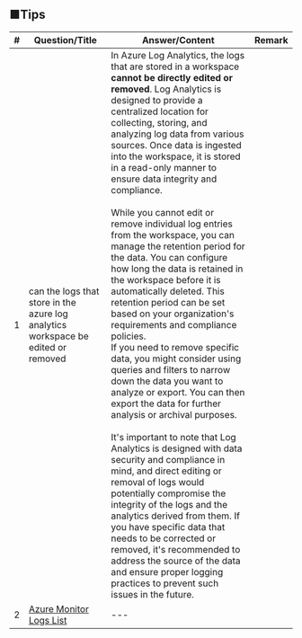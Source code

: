 ## ■Tips
|#|Question/Title|Answer/Content|Remark|
|---|---|---|---|
|1|can the logs that store in the azure log analytics workspace be edited or removed|In Azure Log Analytics, the logs that are stored in a workspace **cannot be directly edited or removed**. Log Analytics is designed to provide a centralized location for collecting, storing, and analyzing log data from various sources. Once data is ingested into the workspace, it is stored in a read-only manner to ensure data integrity and compliance.<br><br> While you cannot edit or remove individual log entries from the workspace, you can manage the retention period for the data. You can configure how long the data is retained in the workspace before it is automatically deleted. This retention period can be set based on your organization's requirements and compliance policies.<br>If you need to remove specific data, you might consider using queries and filters to narrow down the data you want to analyze or export. You can then export the data for further analysis or archival purposes.<br><br>It's important to note that Log Analytics is designed with data security and compliance in mind, and direct editing or removal of logs would potentially compromise the integrity of the logs and the analytics derived from them. If you have specific data that needs to be corrected or removed, it's recommended to address the source of the data and ensure proper logging practices to prevent such issues in the future.||
|2|[Azure Monitor Logs List](https://learn.microsoft.com/en-us/azure/azure-monitor/reference/tables/storagebloblogs)|---|

